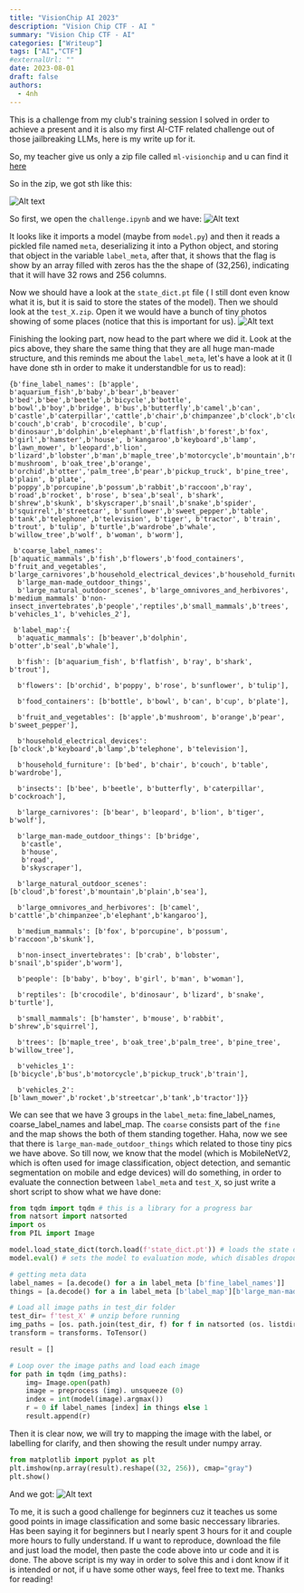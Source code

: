 ```yaml
---
title: "VisionChip AI 2023"
description: "Vision Chip CTF - AI "
summary: "Vision Chip CTF - AI"
categories: ["Writeup"]
tags: ["AI","CTF"]
#externalUrl: ""
date: 2023-08-01
draft: false
authors:
  - 4nh
---
```

This is a challenge from my club's training session I solved in order to achieve a present and it is also my first AI-CTF related challenge out of those jailbreaking LLMs, here is my write up for it.

So, my teacher give us only a zip file called ```ml-visionchip``` and u can find it [here](https://drive.google.com/file/d/1L00FeNeuSsRz0Mb0tzCf2u3O1Aqy4qvg/view?usp=sharing)

So in the zip, we got sth like this: 

![Alt text](image.png)


So first, we open the ```challenge.ipynb``` and we have:
![Alt text](image-1.png)

It looks like it imports a model (maybe from ```model.py```) and then it reads a pickled file named ```meta```, deserializing it into a Python object, and storing that object in the variable ```label_meta```, after that, it shows that the flag is show by an array filled with zeros has the the shape of (32,256), indicating that it will have 32 rows and 256 columns.

Now we should have a look at the ```state_dict.pt``` file ( I still dont even know what it is, but it is said to store the states of the model). Then we should look at the ```test_X.zip```. Open it we would have a bunch of tiny photos showing of some places (notice that this is important for us). 
![Alt text](cc-1.png)

Finishing the looking part, now head to the part where we did it. Look at the pics above, they share the same thing that they are all huge man-made structure, and this reminds me about the ```label_meta```, let's have a look at it (I have done sth in order to make it understandble for us to read):
```
{b'fine_label_names': [b'apple', b'aquarium_fish',b'baby',b'bear',b'beaver' b'bed',b'bee',b'beetle',b'bicycle',b'bottle', b'bowl',b'boy',b'bridge', b'bus',b'butterfly',b'camel',b'can', b'castle',b'caterpillar','cattle',b'chair',b'chimpanzee',b'clock',b'cloud',b'cockroach', b'couch',b'crab', b'crocodile', b'cup', b'dinosaur',b'dolphin',b'elephant',b'flatfish',b'forest',b'fox', b'girl',b'hamster',b'house', b'kangaroo',b'keyboard',b'lamp', b'lawn_mower', b'leopard',b'lion', b'lizard',b'lobster',b'man',b'maple_tree',b'motorcycle',b'mountain',b'mouse', b'mushroom', b'oak_tree',b'orange', b'orchid',b'otter','palm_tree',b'pear',b'pickup_truck', b'pine_tree', b'plain', b'plate', b'poppy',b'porcupine',b'possum',b'rabbit',b'raccoon',b'ray', b'road',b'rocket', b'rose', b'sea',b'seal', b'shark', b'shrew',b'skunk', b'skyscraper',b'snail',b'snake',b'spider', b'squirrel',b'streetcar', b'sunflower',b'sweet_pepper',b'table', b'tank',b'telephone',b'television', b'tiger', b'tractor', b'train', b'trout', b'tulip', b'turtle',b'wardrobe',b'whale', b'willow_tree',b'wolf', b'woman', b'worm'],
 
 b'coarse_label_names': [b'aquatic_mammals',b'fish',b'flowers',b'food_containers', b'fruit_and_vegetables', b'large_carnivores',b'household_electrical_devices',b'household_furniture',b'insects', 
  b'large_man-made_outdoor_things',
  b'large_natural_outdoor_scenes', b'large_omnivores_and_herbivores', b'medium_mammals' b'non-insect_invertebrates',b'people','reptiles',b'small_mammals',b'trees', b'vehicles_1', b'vehicles_2'],
 
 b'label_map':{
  b'aquatic_mammals': [b'beaver',b'dolphin', b'otter',b'seal',b'whale'],
  
  b'fish': [b'aquarium_fish', b'flatfish', b'ray', b'shark', b'trout'],
  
  b'flowers': [b'orchid', b'poppy', b'rose', b'sunflower', b'tulip'],
  
  b'food_containers': [b'bottle', b'bowl', b'can', b'cup', b'plate'],
  
  b'fruit_and_vegetables': [b'apple',b'mushroom', b'orange',b'pear', b'sweet_pepper'],

  b'household_electrical_devices': [b'clock',b'keyboard',b'lamp',b'telephone', b'television'],

  b'household_furniture': [b'bed', b'chair', b'couch', b'table', b'wardrobe'],

  b'insects': [b'bee', b'beetle', b'butterfly', b'caterpillar', b'cockroach'],

  b'large_carnivores': [b'bear', b'leopard', b'lion', b'tiger', b'wolf'],

  b'large_man-made_outdoor_things': [b'bridge',
   b'castle',
   b'house',
   b'road',
   b'skyscraper'],

  b'large_natural_outdoor_scenes': [b'cloud',b'forest',b'mountain',b'plain',b'sea'],

  b'large_omnivores_and_herbivores': [b'camel', b'cattle',b'chimpanzee',b'elephant',b'kangaroo'],

  b'medium_mammals': [b'fox', b'porcupine', b'possum', b'raccoon',b'skunk'],
  
  b'non-insect_invertebrates': [b'crab', b'lobster', b'snail',b'spider',b'worm'],
  
  b'people': [b'baby', b'boy', b'girl', b'man', b'woman'],
  
  b'reptiles': [b'crocodile', b'dinosaur', b'lizard', b'snake', b'turtle'],
  
  b'small_mammals': [b'hamster', b'mouse', b'rabbit', b'shrew',b'squirrel'],
 
  b'trees': [b'maple_tree', b'oak_tree',b'palm_tree', b'pine_tree', b'willow_tree'],

  b'vehicles_1': [b'bicycle',b'bus',b'motorcycle',b'pickup_truck',b'train'],
  
  b'vehicles_2': [b'lawn_mower',b'rocket',b'streetcar',b'tank',b'tractor']}}
```

We can see that we have 3 groups in the ```label_meta```: fine_label_names, coarse_label_names and label_map. The ```coarse``` consists part of the ```fine``` and the map shows the both of them standing together. Haha, now we see that there is ```large_man-made_outdoor_things``` which related to those tiny pics we have above. So till now, we know that the model (which is MobileNetV2, which is often used for image classification, object detection, and semantic segmentation on mobile and edge devices) will do something, in order to evaluate the connection between ```label_meta``` and ```test_X```, so just write a short script to show what we have done:

```python
from tqdm import tqdm # this is a library for a progress bar
from natsort import natsorted
import os
from PIL import Image

model.load_state_dict(torch.load(f'state_dict.pt')) # loads the state dictionary of a PyTorch model from a file named 'state_dict.pt'.
model.eval() # sets the model to evaluation mode, which disables dropout and batch normalization layers, ensuring consistent inference results.

# getting meta data
label_names = [a.decode() for a in label_meta [b'fine_label_names']]
things = [a.decode() for a in label_meta [b'label_map'][b'large_man-made_outdoor_things']]

# Load all image paths in test_dir folder
test_dir= f'test_X' # unzip before running
img_paths = [os. path.join(test_dir, f) for f in natsorted (os. listdir(test_dir))]
transform = transforms. ToTensor()

result = []

# Loop over the image paths and load each image
for path in tqdm (img_paths):
    img= Image.open(path)
    image = preprocess (img). unsqueeze (0)
    index = int(model(image).argmax())
    r = 0 if label_names [index] in things else 1
    result.append(r)
```
Then it is clear now, we will try to mapping the image with the label, or labelling for clarify, and then showing the result under numpy array.

```python
from matplotlib import pyplot as plt 
plt.imshow(np.array(result).reshape((32, 256)), cmap="gray")
plt.show()
```
And we got: 
![Alt text](image-2.png)

To me, it is such a good challenge for beginners cuz it teaches us some good points in image classification and some basic neccessary libraries. Has been saying it for beginners but I nearly spent 3 hours for it and couple more hours to fully understand. If u want to reproduce, download the file and just load the model, then paste the code above into ur code and it is done. The above script is my way in order to solve this and i dont know if it is intended or not, if u have some other ways, feel free to text me. Thanks for reading!